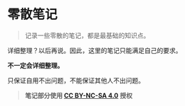 # 零散笔记

> 记录一些零散的笔记，都是最基础的知识点。

详细整理？以后再说。因此，这里的笔记只能满足自己的要求。

**不一定会详细整理。**

只保证自用不出问题，不能保证其他人不出问题。

> **笔记部分使用 [CC BY-NC-SA 4.0](https://creativecommons.org/licenses/by-nc-sa/4.0/deed.zh) 授权**
